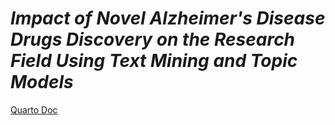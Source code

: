# *Impact of Novel Alzheimer's Disease Drugs Discovery on the Research Field Using Text Mining and Topic Models*

[Quarto Doc](https://js3192.github.io/project/report.html)
